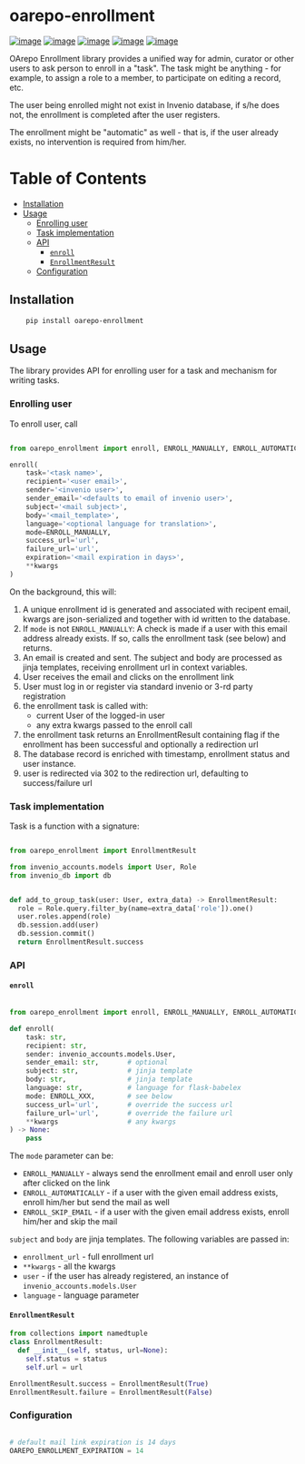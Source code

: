 # oarepo-enrollment



[![image][]][1]
[![image][2]][3]
[![image][4]][5]
[![image][6]][7]
[![image][8]][9]

  [image]: https://img.shields.io/travis/oarepo/oarepo-enrollment.svg
  [1]: https://travis-ci.com/oarepo/oarepo-enrollment
  [2]: https://img.shields.io/coveralls/oarepo/oarepo-enrollment.svg
  [3]: https://coveralls.io/r/oarepo/oarepo-enrollment
  [4]: https://img.shields.io/github/tag/oarepo/oarepo-enrollment.svg
  [5]: https://github.com/oarepo/oarepo-enrollment/releases
  [6]: https://img.shields.io/pypi/dm/oarepo-enrollment.svg
  [7]: https://pypi.python.org/pypi/oarepo-enrollment
  [8]: https://img.shields.io/github/license/oarepo/oarepo-enrollment.svg
  [9]: https://github.com/oarepo/oarepo-enrollment/blob/master/LICENSE

OArepo Enrollment library provides a unified way for admin, curator or other users
to ask person to enroll in a "task". The task might be anything - for example,
to assign a role to a member, to participate on editing a record, etc.

The user being enrolled might not exist in Invenio database, if s/he does not,
the enrollment is completed after the user registers.

The enrollment might be "automatic" as well - that is, if the user already exists,
no intervention is required from him/her.


# Table of Contents
* [Installation](#Installation)
* [Usage](#Usage)
	* [Enrolling user](#Enrolling-user)
	* [Task implementation](#Task-implementation)
	* [API](#API)
		* [``enroll``](#``enroll``)
		* [``EnrollmentResult``](#``EnrollmentResult``)
	* [Configuration](#Configuration)



## Installation

```bash
    pip install oarepo-enrollment
```

## Usage

The library provides API for enrolling user for a task and mechanism for writing tasks.

### Enrolling user

To enroll user, call

```python

from oarepo_enrollment import enroll, ENROLL_MANUALLY, ENROLL_AUTOMATICALLY, ENROLL_SKIP_EMAIL

enroll(
    task='<task name>',
    recipient='<user email>',
    sender='<invenio user>',
    sender_email='<defaults to email of invenio user>',
    subject='<mail subject>',
    body='<mail_template>',
    language='<optional language for translation>',
    mode=ENROLL_MANUALLY,
    success_url='url',
    failure_url='url',
    expiration='<mail expiration in days>',
    **kwargs
)

```

On the background, this will:

  1. A unique enrollment id is generated and associated with recipent email, kwargs are json-serialized
     and together with id written to the database.
  2. If ``mode`` is not ``ENROLL_MANUALLY``: A check is made if a user with this email
     address already exists. If so, calls the enrollment task (see below) and returns.
  3. An email is created and sent. The subject and body are processed as jinja templates,
     receiving enrollment url in context variables.
  4. User receives the email and clicks on the enrollment link
  5. User must log in or register via standard invenio or 3-rd party registration
  6. the enrollment task is called with:
     * current User of the logged-in user
     * any extra kwargs passed to the enroll call
  7. the enrollment task returns an EnrollmentResult containing flag if the enrollment
     has been successful and optionally a redirection url
  8. The database record is enriched with timestamp, enrollment status and user instance.
  9. user is redirected via 302 to the redirection url, defaulting to success/failure url

### Task implementation

Task is a function with a signature:

```python

from oarepo_enrollment import EnrollmentResult

from invenio_accounts.models import User, Role
from invenio_db import db


def add_to_group_task(user: User, extra_data) -> EnrollmentResult:
  role = Role.query.filter_by(name=extra_data['role']).one()
  user.roles.append(role)
  db.session.add(user)
  db.session.commit()
  return EnrollmentResult.success
```

### API

#### ``enroll``

```python

from oarepo_enrollment import enroll, ENROLL_MANUALLY, ENROLL_AUTOMATICALLY, ENROLL_SKIP_EMAIL

def enroll(
    task: str,
    recipient: str,
    sender: invenio_accounts.models.User,
    sender_email: str,       # optional
    subject: str,            # jinja template
    body: str,               # jinja template
    language: str,           # language for flask-babelex
    mode: ENROLL_XXX,        # see below
    success_url='url',       # override the success url
    failure_url='url',       # override the failure url
    **kwargs                 # any kwargs
) -> None:
    pass
```

The ``mode`` parameter can be:
  * ``ENROLL_MANUALLY`` - always send the enrollment email and enroll user only after clicked on the link
  * ``ENROLL_AUTOMATICALLY`` - if a user with the given email address exists, enroll him/her but send the mail
    as well
  * ``ENROLL_SKIP_EMAIL`` - if a user with the given email address exists, enroll him/her and skip the mail

``subject`` and ``body`` are jinja templates. The following variables are passed in:
  * ``enrollment_url`` - full enrollment url
  * ``**kwargs`` - all the kwargs
  * ``user`` - if the user has already registered, an instance of ``invenio_accounts.models.User``
  * ``language`` - language parameter

#### ``EnrollmentResult``

```python
from collections import namedtuple
class EnrollmentResult:
  def __init__(self, status, url=None):
    self.status = status
    self.url = url

EnrollmentResult.success = EnrollmentResult(True)
EnrollmentResult.failure = EnrollmentResult(False)
```
### Configuration

```python

# default mail link expiration is 14 days
OAREPO_ENROLLMENT_EXPIRATION = 14

```
